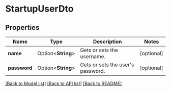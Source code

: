 # StartupUserDto

## Properties

Name | Type | Description | Notes
------------ | ------------- | ------------- | -------------
**name** | Option<**String**> | Gets or sets the username. | [optional]
**password** | Option<**String**> | Gets or sets the user's password. | [optional]

[[Back to Model list]](../README.md#documentation-for-models) [[Back to API list]](../README.md#documentation-for-api-endpoints) [[Back to README]](../README.md)


